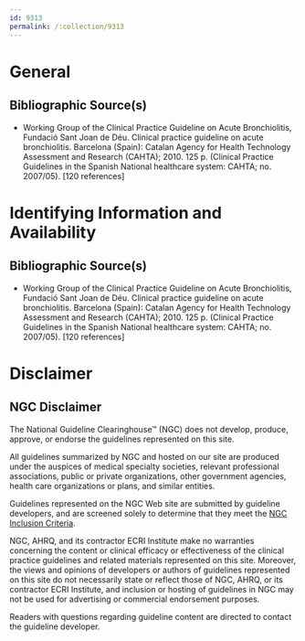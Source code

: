 ```yaml
---
id: 9313
permalink: /:collection/9313
---
```


# General

## Bibliographic Source(s)

- Working Group of the Clinical Practice Guideline on Acute Bronchiolitis, Fundació Sant Joan de Déu. Clinical practice guideline on acute bronchiolitis. Barcelona (Spain): Catalan Agency for Health Technology Assessment and Research (CAHTA); 2010. 125 p. (Clinical Practice Guidelines in the Spanish National healthcare system: CAHTA; no. 2007/05). [120 references]

# Identifying Information and Availability

## Bibliographic Source(s)

- Working Group of the Clinical Practice Guideline on Acute Bronchiolitis, Fundació Sant Joan de Déu. Clinical practice guideline on acute bronchiolitis. Barcelona (Spain): Catalan Agency for Health Technology Assessment and Research (CAHTA); 2010. 125 p. (Clinical Practice Guidelines in the Spanish National healthcare system: CAHTA; no. 2007/05). [120 references]

# Disclaimer

## NGC Disclaimer

The National Guideline Clearinghouse™ (NGC) does not develop, produce, approve, or endorse the guidelines represented on this site.

All guidelines summarized by NGC and hosted on our site are produced under the auspices of medical specialty societies, relevant professional associations, public or private organizations, other government agencies, health care organizations or plans, and similar entities.

Guidelines represented on the NGC Web site are submitted by guideline developers, and are screened solely to determine that they meet the [NGC Inclusion Criteria](/help-and-about/summaries/inclusion-criteria).

NGC, AHRQ, and its contractor ECRI Institute make no warranties concerning the content or clinical efficacy or effectiveness of the clinical practice guidelines and related materials represented on this site. Moreover, the views and opinions of developers or authors of guidelines represented on this site do not necessarily state or reflect those of NGC, AHRQ, or its contractor ECRI Institute, and inclusion or hosting of guidelines in NGC may not be used for advertising or commercial endorsement purposes.

Readers with questions regarding guideline content are directed to contact the guideline developer.

